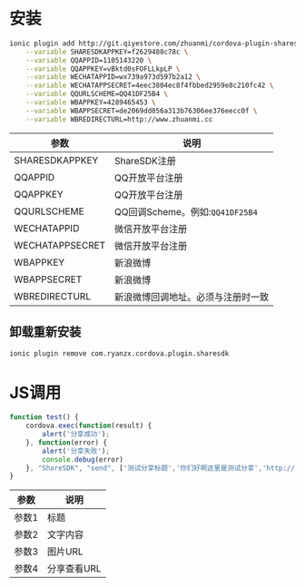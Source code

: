 
# 安装
```sh
ionic plugin add http://git.qiyestore.com/zhuanmi/cordova-plugin-sharesdk.git \
	--variable SHARESDKAPPKEY=f2629488c78c \
	--variable QQAPPID=1105143220 \
	--variable QQAPPKEY=vBktd0sFOFLLkpLP \
	--variable WECHATAPPID=wx739a973d597b2a12 \
	--variable WECHATAPPSECRET=4eec3804ec8f4fbbed2959e8c210fc42 \
	--variable QQURLSCHEME=QQ41DF25B4 \
	--variable WBAPPKEY=4289465453 \
	--variable WBAPPSECRET=de2069dd056a313b76306ee376eecc0f \
	--variable WBREDIRECTURL=http://www.zhuanmi.cc
```

|参数|说明|
|---|---|
|SHARESDKAPPKEY|ShareSDK注册|
|QQAPPID|QQ开放平台注册|
|QQAPPKEY|QQ开放平台注册|
|QQURLSCHEME|QQ回调Scheme。例如:`QQ41DF25B4`|
|WECHATAPPID|微信开放平台注册|
|WECHATAPPSECRET|微信开放平台注册|
|WBAPPKEY|新浪微博|
|WBAPPSECRET|新浪微博|
|WBREDIRECTURL|新浪微博回调地址。必须与注册时一致|

## 卸载重新安装

```sh
ionic plugin remove com.ryanzx.cordova.plugin.sharesdk
```


# JS调用

```js
function test() {
	cordova.exec(function(result) {
		alert('分享成功');
    }, function(error) {
		alert('分享失败');
		console.debug(error)
    }, "ShareSDK", "send", ['测试分享标题','你们好啊这里是测试分享','http://cdn.qiyestore.com/openapi/upload/2015/12/25/EYZZ17L785.png','http://www.qiyestore.com']);
}
```

|参数|说明|
|---|---|
|参数1|标题|
|参数2|文字内容|
|参数3|图片URL|
|参数4|分享查看URL|
